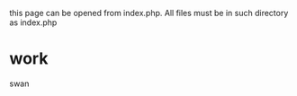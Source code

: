 this page can be opened from index.php. All files must be in such directory as index.php

# work
swan
